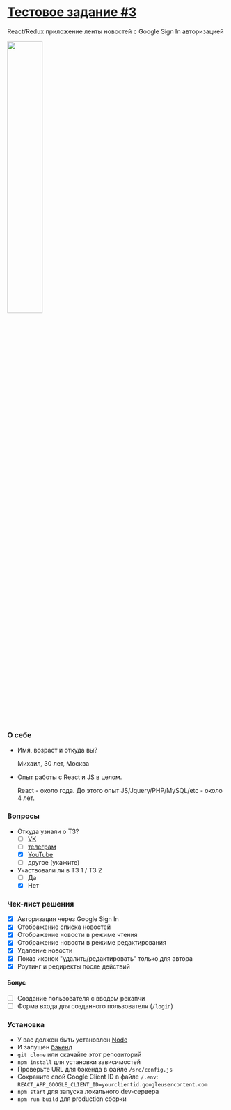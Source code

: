 # [Тестовое задание #3](https://maxpfrontend.ru/zametki/testovoe-zadanie-3/)

React/Redux приложение ленты новостей с Google Sign In авторизацией

<img width="40%" src="https://s3.eu-central-1.amazonaws.com/github--projects/screen1.jpg" />

### О себе

- Имя, возраст и откуда вы?

  Михаил, 30 лет, Москва

- Опыт работы с React и JS в целом.

  React - около года. До этого опыт JS/Jquery/PHP/MySQL/etc - около 4 лет.

### Вопросы

- Откуда узнали о ТЗ?
  - [ ] [VK](https://vk.com/maxpfrontend)
  - [ ] [телеграм](https://t.me/maxpfrontend)
  - [x] [YouTube](https://www.youtube.com/channel/UCqJyAVWwIqPWKEkfCSP1y4Q)
  - [ ] другое (укажите)
- Участвовали ли в ТЗ 1 / ТЗ 2
  - [ ] Да
  - [x] Нет

### Чек-лист решения

- [x] Авторизация через Google Sign In
- [x] Отображение списка новостей
- [x] Отображение новости в режиме чтения
- [x] Отображение новости в режиме редактирования
- [x] Удаление новости
- [x] Показ иконок "удалить/редактировать" только для автора
- [x] Роутинг и редиректы после действий

#### Бонус

- [ ] Создание пользователя с вводом рекапчи
- [ ] Форма входа для созданного пользователя (`/login`)

### Установка

- У вас должен быть установлен [Node](https://nodejs.org/en/)
- И запущен [бэкенд](https://github.com/maxfarseer/backend-tz3)
- `git clone` или скачайте этот репозиторий
- `npm install` для установки зависимостей
- Проверьте URL для бэкенда в файле `/src/config.js`
- Сохраните свой Google Client ID в файле `/.env`:  
  `REACT_APP_GOOGLE_CLIENT_ID=yourclientid.googleusercontent.com`
- `npm start` для запуска локального dev-сервера
- `npm run build` для production сборки
